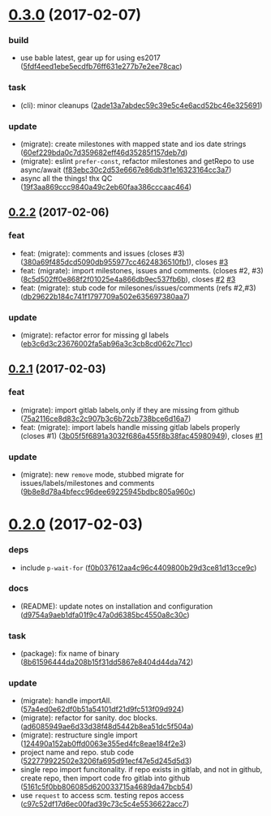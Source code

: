 <a name="0.3.0"></a>
# [0.3.0](https://github.com/mtechaccess/migrate/compare/0.2.2...v0.3.0) (2017-02-07)


### build

* use bable latest, gear up for using es2017 ([5fdf4eed1ebe5ecdfb76ff631e277b7e2ee78cac](https://github.com/mtechaccess/migrate/commit/5fdf4eed1ebe5ecdfb76ff631e277b7e2ee78cac))

### task

* (cli): minor cleanups ([2ade13a7abdec59c39e5c4e6acd52bc46e325691](https://github.com/mtechaccess/migrate/commit/2ade13a7abdec59c39e5c4e6acd52bc46e325691))

### update

* (migrate): create milestones with mapped state and ios date strings ([60ef229bda0c7d359682eff46d35285f157deb7d](https://github.com/mtechaccess/migrate/commit/60ef229bda0c7d359682eff46d35285f157deb7d))
* (migrate): eslint `prefer-const`, refactor milestones and getRepo to use async/await ([f83ebc30c2d53e6667e86db3f1e16323164cc3a7](https://github.com/mtechaccess/migrate/commit/f83ebc30c2d53e6667e86db3f1e16323164cc3a7))
* async all the things! thx QC ([19f3aa869ccc9840a49c2eb60faa386cccaac464](https://github.com/mtechaccess/migrate/commit/19f3aa869ccc9840a49c2eb60faa386cccaac464))



<a name="0.2.2"></a>
## [0.2.2](https://github.com/mtechaccess/migrate/compare/0.2.1...0.2.2) (2017-02-06)


### feat

* feat: (migrate): comments and issues (closes #3) ([380a69f485dcd5090db955977cc4624836510fb1](https://github.com/mtechaccess/migrate/commit/380a69f485dcd5090db955977cc4624836510fb1)), closes [#3](https://github.com/mtechaccess/migrate/issues/3)
* feat: (migrate): import milestones, issues and comments. (closes #2, #3) ([8c5d502ff0e868f2f01025e4a866db9ec537fb6b](https://github.com/mtechaccess/migrate/commit/8c5d502ff0e868f2f01025e4a866db9ec537fb6b)), closes [#2](https://github.com/mtechaccess/migrate/issues/2) [#3](https://github.com/mtechaccess/migrate/issues/3)
* feat: (migrate): stub code for milesones/issues/comments (refs #2,#3) ([db29622b184c741f1797709a502e635697380aa7](https://github.com/mtechaccess/migrate/commit/db29622b184c741f1797709a502e635697380aa7))

### update

* (migrate): refactor error for missing gl labels ([eb3c6d3c23676002fa5ab96a3c3cb8cd062c71cc](https://github.com/mtechaccess/migrate/commit/eb3c6d3c23676002fa5ab96a3c3cb8cd062c71cc))



<a name="0.2.1"></a>
## [0.2.1](https://github.com/mtechaccess/migrate/compare/0.2.0...0.2.1) (2017-02-03)


### feat

* (migrate): import gitlab labels,only if they are missing from github ([75a2116ce8d83c2c907b3c6b72cb738bce6d16a7](https://github.com/mtechaccess/migrate/commit/75a2116ce8d83c2c907b3c6b72cb738bce6d16a7))
* feat: (migrate): import labels handle missing gitlab labels properly (closes #1) ([3b05f5f6891a3032f686a455f8b38fac45980949](https://github.com/mtechaccess/migrate/commit/3b05f5f6891a3032f686a455f8b38fac45980949)), closes [#1](https://github.com/mtechaccess/migrate/issues/1)

### update

* (migrate): new `remove` mode, stubbed migrate for issues/labels/milestones and comments ([9b8e8d78a4bfecc96dee69225945bdbc805a960c](https://github.com/mtechaccess/migrate/commit/9b8e8d78a4bfecc96dee69225945bdbc805a960c))



<a name="0.2.0"></a>
# [0.2.0](https://github.com/mtechaccess/migrate/compare/522779922502e3206fa695d91ecf47e5d245d5d3...0.2.0) (2017-02-03)


### deps

* include `p-wait-for` ([f0b037612aa4c96c4409800b29d3ce81d13cce9c](https://github.com/mtechaccess/migrate/commit/f0b037612aa4c96c4409800b29d3ce81d13cce9c))

### docs

* (README): update notes on installation and configuration ([d9754a9aeb1dfa01f9c47a0d6385bc4550a8c30c](https://github.com/mtechaccess/migrate/commit/d9754a9aeb1dfa01f9c47a0d6385bc4550a8c30c))

### task

* (package): fix name of binary ([8b61596444da208b15f31dd5867e8404d44da742](https://github.com/mtechaccess/migrate/commit/8b61596444da208b15f31dd5867e8404d44da742))

### update

* (migrate): handle importAll. ([57a4ed0e62df0b51a54101df21d9fc513f09d924](https://github.com/mtechaccess/migrate/commit/57a4ed0e62df0b51a54101df21d9fc513f09d924))
* (migrate): refactor for sanity. doc blocks. ([ad6085949ae6d33d38f48d5442b8ea51dc5f504a](https://github.com/mtechaccess/migrate/commit/ad6085949ae6d33d38f48d5442b8ea51dc5f504a))
* (migrate): restructure single import ([124490a152ab0ffd0063e355ed4fc8eae184f2e3](https://github.com/mtechaccess/migrate/commit/124490a152ab0ffd0063e355ed4fc8eae184f2e3))
* project name and repo. stub code ([522779922502e3206fa695d91ecf47e5d245d5d3](https://github.com/mtechaccess/migrate/commit/522779922502e3206fa695d91ecf47e5d245d5d3))
* single repo import funcitonality. if repo exists in gitlab, and not in github, create repo, then import code fro gitlab into github ([5161c5f0bb806085d620033715a4689da47bcb54](https://github.com/mtechaccess/migrate/commit/5161c5f0bb806085d620033715a4689da47bcb54))
* use `request` to access scm. testing repos access ([c97c52df17d6ec00fad39c73c5c4e5536622acc7](https://github.com/mtechaccess/migrate/commit/c97c52df17d6ec00fad39c73c5c4e5536622acc7))



